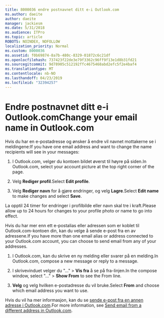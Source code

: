 ```yaml
---
title: 8000036 endre postnavnet ditt e-i Outlook.com
ms.author: daeite
author: daeite
manager: jackiesm
ms.date: 5/31/2018
ms.audience: ITPro
ms.topic: article
ROBOTS: NOINDEX, NOFOLLOW
localization_priority: Normal
ms.custom: 8000036
ms.assetid: f0b69874-8a7b-480c-8329-01872c6c21df
ms.openlocfilehash: 737423f22de3e79f3362c96ff9f13e1d8b31fd21
ms.sourcegitcommit: 9d78905c512192ffc4675468abd2efc5f2e4baf4
ms.translationtype: MT
ms.contentlocale: nb-NO
ms.lasthandoff: 04/23/2019
ms.locfileid: "32394257"
---
```

# <a name="change-your-email-name-in-outlookcom"></a><span data-ttu-id="9fd37-102">Endre postnavnet ditt e-i Outlook.com</span><span class="sxs-lookup"><span data-stu-id="9fd37-102">Change your email name in Outlook.com</span></span>

<span data-ttu-id="9fd37-103">Hvis du har en e-postadresse og ønsker å endre vil navnet mottakerne se i meldingene:</span><span class="sxs-lookup"><span data-stu-id="9fd37-103">If you have one email address and want to change the name recipients will see in your messages:</span></span>
  
1. <span data-ttu-id="9fd37-104">I Outlook.com, velger du kontoen bildet øverst til høyre på siden.</span><span class="sxs-lookup"><span data-stu-id="9fd37-104">In Outlook.com, select your account picture at the top right corner of the page.</span></span>
    
2. <span data-ttu-id="9fd37-105">Velg **Rediger profil**.</span><span class="sxs-lookup"><span data-stu-id="9fd37-105">Select **Edit profile**.</span></span> 
    
3. <span data-ttu-id="9fd37-106">Velg **Rediger navn** for å gjøre endringer, og velg **Lagre**.</span><span class="sxs-lookup"><span data-stu-id="9fd37-106">Select **Edit name** to make changes and select **Save**.</span></span> 
    
<span data-ttu-id="9fd37-107">La opptil 24 timer for endringer i profilbilde eller navn skal tre i kraft.</span><span class="sxs-lookup"><span data-stu-id="9fd37-107">Please allow up to 24 hours for changes to your profile photo or name to go into effect.</span></span>
  
<span data-ttu-id="9fd37-108">Hvis du har mer enn ett e-postalias eller adressen som er koblet til Outlook.com-kontoen din, kan du velge å sende e-post fra en av adressene.</span><span class="sxs-lookup"><span data-stu-id="9fd37-108">If you have more than one email alias or address connected to your Outlook.com account, you can choose to send email from any of your addresses.</span></span>
  
1. <span data-ttu-id="9fd37-109">I Outlook.com, kan du skrive en ny melding eller svarer på en melding.</span><span class="sxs-lookup"><span data-stu-id="9fd37-109">In Outlook.com, compose a new message or reply to a message.</span></span>
    
2. <span data-ttu-id="9fd37-110">I skrivevinduet velger du "..." \> **Vis fra** å se på fra-linjen.</span><span class="sxs-lookup"><span data-stu-id="9fd37-110">In the compose window, select "..." \> **Show From** to see the From line.</span></span> 
    
3. <span data-ttu-id="9fd37-111">**Velg** og velg hvilken e-postadresse du vil bruke.</span><span class="sxs-lookup"><span data-stu-id="9fd37-111">Select **From** and choose which email address you want to use.</span></span> 
    
<span data-ttu-id="9fd37-112">Hvis du vil ha mer informasjon, kan du se [sende e-post fra en annen adresse i Outlook.com](https://go.microsoft.com/fwlink/p/?linkid=2001701&amp;clcid=0x409).</span><span class="sxs-lookup"><span data-stu-id="9fd37-112">For more information, see [Send email from a different address in Outlook.com](https://go.microsoft.com/fwlink/p/?linkid=2001701&amp;clcid=0x409).</span></span>
  

